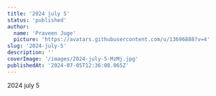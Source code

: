 ```yaml
---
title: '2024 july 5'
status: 'published'
author:
  name: 'Praveen Juge'
  picture: 'https://avatars.githubusercontent.com/u/13696888?v=4'
slug: '2024-july-5'
description: ''
coverImage: '/images/2024-july-5-MzMj.jpg'
publishedAt: '2024-07-05T12:36:08.065Z'
---
```


2024 july 5